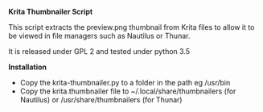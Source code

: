 **Krita Thumbnailer Script**

This script extracts the preview.png thumbnail from Krita files to allow it to be viewed in file managers such as Nautilus or Thunar.

It is released under GPL 2 and tested under python 3.5

**Installation**
* Copy the krita-thumbnailer.py to a folder in the path eg /usr/bin
* Copy the krita.thumbnailer file to ~/.local/share/thumbnailers (for Nautilus) or /usr/share/thumbnailers (for Thunar)
